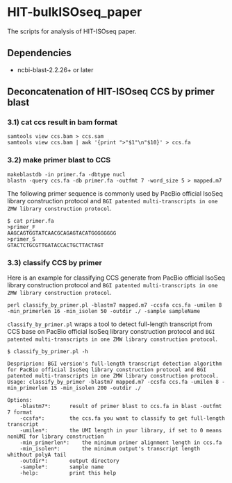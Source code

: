 # HIT-bulkISOseq_paper
The scripts for analysis of HIT-ISOseq paper.

## Dependencies
* ncbi-blast-2.2.26+ or later

## Deconcatenation of HIT-ISOseq CCS by primer blast
### 3.1) cat ccs result in bam format
```
samtools view ccs.bam > ccs.sam
samtools view ccs.bam | awk '{print ">"$1"\n"$10}' > ccs.fa
```
### 3.2) make primer blast to CCS
```
makeblastdb -in primer.fa -dbtype nucl
blastn -query ccs.fa -db primer.fa -outfmt 7 -word_size 5 > mapped.m7
```
The following primer sequence is commonly used by PacBio official IsoSeq library construction protocol and `BGI patented multi-transcripts in one ZMW library construction protocol`.
```
$ cat primer.fa
>primer_F
AAGCAGTGGTATCAACGCAGAGTACATGGGGGGGG
>primer_S
GTACTCTGCGTTGATACCACTGCTTACTAGT
```
### 3.3) classify CCS by primer
Here is an example for classifying CCS generate from PacBio official IsoSeq library construction protocol and `BGI patented multi-transcripts in one ZMW library construction protocol`.
```
perl classify_by_primer.pl -blastm7 mapped.m7 -ccsfa ccs.fa -umilen 8 -min_primerlen 16 -min_isolen 50 -outdir ./ -sample sampleName
```
`classify_by_primer.pl` wraps a tool to detect full-length transcript from CCS base on PacBio official IsoSeq library construction protocol and `BGI patented multi-transcripts in one ZMW library construction protocol`.
```
$ classify_by_primer.pl -h

Despriprion: BGI version's full-length transcript detection algorithm for PacBio official IsoSeq library construction protocol and BGI patented multi-transcripts in one ZMW library construction protocol.
Usage: classify_by_primer -blastm7 mapped.m7 -ccsfa ccs.fa -umilen 8 -min_primerlen 15 -min_isolen 200 -outdir ./

Options:
	-blastm7*:		result of primer blast to ccs.fa in blast -outfmt 7 format
	-ccsfa*:		the ccs.fa you want to classify to get full-length transcript
	-umilen*:		the UMI length in your library, if set to 0 means nonUMI for library construction
	-min_primerlen*:	the minimum primer alignment length in ccs.fa
	-min_isolen*:		the minimum output's transcript length whithout polyA tail
	-outdir*:		output directory
	-sample*:		sample name
	-help:			print this help
```
